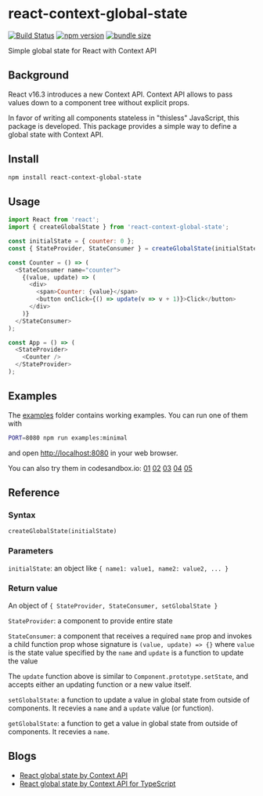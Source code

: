 # react-context-global-state

[![Build Status](https://travis-ci.com/dai-shi/react-context-global-state.svg?branch=master)](https://travis-ci.com/dai-shi/react-context-global-state)
[![npm version](https://badge.fury.io/js/react-context-global-state.svg)](https://badge.fury.io/js/react-context-global-state)
[![bundle size](https://badgen.net/bundlephobia/minzip/react-context-global-state)](https://bundlephobia.com/result?p=react-context-global-state)

Simple global state for React with Context API

## Background

React v16.3 introduces a new Context API.
Context API allows to pass values down to a component tree
without explicit props.

In favor of writing all components stateless in "thisless" JavaScript,
this package is developed.
This package provides a simple way to define a global state
with Context API.

## Install

```bash
npm install react-context-global-state
```

## Usage

```javascript
import React from 'react';
import { createGlobalState } from 'react-context-global-state';

const initialState = { counter: 0 };
const { StateProvider, StateConsumer } = createGlobalState(initialState);

const Counter = () => (
  <StateConsumer name="counter">
    {(value, update) => (
      <div>
        <span>Counter: {value}</span>
        <button onClick={() => update(v => v + 1)}>Click</button>
      </div>
    )}
  </StateConsumer>
);

const App = () => (
  <StateProvider>
    <Counter />
  </StateProvider>
);
```

## Examples

The [examples](examples) folder contains working examples.
You can run one of them with

```bash
PORT=8080 npm run examples:minimal
```

and open <http://localhost:8080> in your web browser.

You can also try them in codesandbox.io:
[01](https://codesandbox.io/s/github/dai-shi/react-context-global-state/tree/master/examples/01_minimal)
[02](https://codesandbox.io/s/github/dai-shi/react-context-global-state/tree/master/examples/02_typescript)
[03](https://codesandbox.io/s/github/dai-shi/react-context-global-state/tree/master/examples/03_actions)
[04](https://codesandbox.io/s/github/dai-shi/react-context-global-state/tree/master/examples/04_fetch)
[05](https://codesandbox.io/s/github/dai-shi/react-context-global-state/tree/master/examples/05_onmount)

## Reference

### Syntax
```
createGlobalState(initialState)
```

### Parameters
`initialState`: an object like `{ name1: value1, name2: value2, ... }`

### Return value
An object of `{ StateProvider, StateConsumer, setGlobalState }`

`StateProvider`: a component to provide entire state

`StateConsumer`: a component that receives a required `name` prop and invokes a child function prop whose signature is `(value, update) => {}` where `value` is the state value specified by the `name` and `update` is a function to update the value

The `update` function above is similar to `Component.prototype.setState`, and accepts either an updating function or a new value itself.

`setGlobalState`: a function to update a value in global state from outside of components. It recevies a `name` and a `update` value (or function).

`getGlobalState`: a function to get a value in global state from outside of components. It recevies a `name`.

## Blogs

- [React global state by Context API](https://blog.axlight.com/posts/react-global-state-by-context-api/)
- [React global state by Context API for TypeScript](https://blog.axlight.com/posts/react-global-state-by-context-api-for-typescript/)
